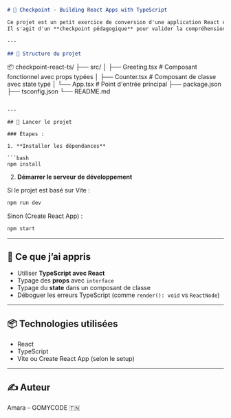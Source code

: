 
```markdown
# 🧩 Checkpoint - Building React Apps with TypeScript

Ce projet est un petit exercice de conversion d'une application React en **TypeScript**.  
Il s'agit d'un **checkpoint pédagogique** pour valider la compréhension de TypeScript dans un contexte React.

---

## 📁 Structure du projet

```
📦 checkpoint-react-ts/
├── src/
│   ├── Greeting.tsx        # Composant fonctionnel avec props typées
│   ├── Counter.tsx         # Composant de classe avec state typé
│   └── App.tsx             # Point d'entrée principal
├── package.json
├── tsconfig.json
└── README.md
```

---

## 🚀 Lancer le projet

### Étapes :

1. **Installer les dépendances**

```bash
npm install
```

2. **Démarrer le serveur de développement**

Si le projet est basé sur Vite :

```bash
npm run dev
```

Sinon (Create React App) :

```bash
npm start
```

---

## 🧠 Ce que j’ai appris

- Utiliser **TypeScript avec React**
- Typage des **props** avec `interface`
- Typage du **state** dans un composant de classe
- Déboguer les erreurs TypeScript (comme `render(): void` vs `ReactNode`)

---

## 📦 Technologies utilisées

- React
- TypeScript
- Vite ou Create React App (selon le setup)

---

## ✍️ Auteur

Amara – GOMYCODE 🇹🇳

